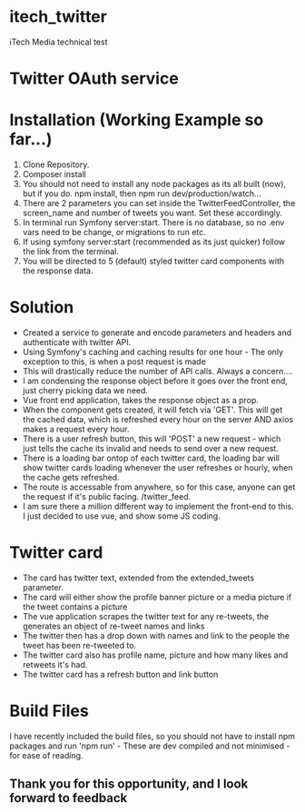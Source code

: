 # itech_twitter
iTech Media technical test

# Twitter OAuth service 

# Installation (Working Example so far...)
1) Clone Repository.
2) Composer install
3) You should not need to install any node packages as its all built (now), but if you do. npm install, then npm run dev/production/watch...
4) There are 2 parameters you can set inside the TwitterFeedController, the screen_name and number of tweets you want. Set these accordingly.
5) In terminal run Symfony server:start. There is no database, so no .env vars need to be change, or migrations to run etc.
6) If using symfony server:start (recommended as its just quicker) follow the link from the terminal.
7) You will be directed to 5 (default) styled twitter card components with the response data.


# Solution
- Created a service to generate and encode parameters and headers and authenticate with twitter API.
- Using Symfony's caching and caching results for one hour - The only exception to this, is when a post request is made
- This will drastically reduce the number of API calls. Always a concern....
- I am condensing the response object before it goes over the front end, just cherry picking data we need.
- Vue front end application, takes the response object as a prop.
- When the component gets created, it will fetch via 'GET'. This will get the cached data, which is refreshed every hour on the server AND axios makes a request every hour.
- There is a user refresh button, this will 'POST' a new request - which just tells the cache its invalid and needs to send over a new request.
- There is a loading bar ontop of each twitter card, the loading bar will show twitter cards loading whenever the user refreshes or hourly, when the cache gets refreshed.
- The route is accessable from anywhere, so for this case, anyone can get the request if it's public facing. /twitter_feed.
- I am sure there a million different way to implement the front-end to this. I just decided to use vue, and show some JS coding.

# Twitter card
- The card has twitter text, extended from the extended_tweets parameter.
- The card will either show the profile banner picture or a media picture if the tweet contains a picture
- The vue application scrapes the twitter text for any re-tweets, the generates an object of re-tweet names and links
- The twitter then has a drop down with names and link to the people the tweet has been re-tweeted to.
- The twitter card also has profile name, picture and how many likes and retweets it's had.
- The twitter card has a refresh button and link button

# Build Files

I have recently included the build files, so you should not have to install npm packages and run 'npm run' - These are dev compiled and not minimised - for ease of reading.
## Thank you for this opportunity, and I look forward to feedback
